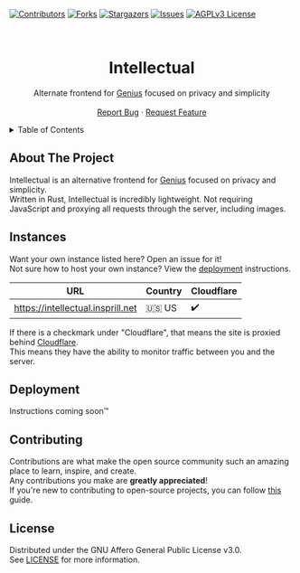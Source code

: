 [![Contributors][contributors-shield]][contributors-url]
[![Forks][forks-shield]][forks-url]
[![Stargazers][stars-shield]][stars-url]
[![Issues][issues-shield]][issues-url]
[![AGPLv3 License][license-shield]][license-url]




<!-- PROJECT LOGO -->
<br />
<div align="center">
  <h1>Intellectual</h1>
  <p>
    Alternate frontend for <a href="https://genius.com/">Genius</a> focused on privacy and simplicity 
    <br />
    <br />
    <a href="https://github.com/Insprill/intellectual/issues">Report Bug</a>
    ·
    <a href="https://github.com/Insprill/intellectual/issues">Request Feature</a>
  </p>
</div>




<!-- TABLE OF CONTENTS -->
<details>
  <summary>Table of Contents</summary>
  <ol>
    <li><a href="#about-the-project">About The Project</a></li>
    <li><a href="#instances">Instances</a></li>
    <li><a href="#deployment">Deployment</a></li>
    <li><a href="#contributing">Contributing</a></li>
    <li><a href="#license">License</a></li>
  </ol>
</details>




<!-- ABOUT THE PROJECT -->

## About The Project

Intellectual is an alternative frontend for [Genius](https://genius.com/) focused on privacy and simplicity.  
Written in Rust, Intellectual is incredibly lightweight.
Not requiring JavaScript and proxying all requests through the server, including images.




<!-- Instances -->

## Instances

Want your own instance listed here? Open an issue for it!  
Not sure how to host your own instance? View the [deployment](#deployment) instructions.

| URL                               | Country | Cloudflare |
|-----------------------------------|---------|------------|
| https://intellectual.insprill.net | 🇺🇸 US | ✔️         |

If there is a checkmark under "Cloudflare", that means the site 
is proxied behind [Cloudflare](https://www.cloudflare.com/).  
This means they have the ability to monitor traffic between you and the server.




<!-- DEPLOYMENT -->

## Deployment

Instructions coming soon™




<!-- CONTRIBUTING -->

## Contributing

Contributions are what make the open source community such an amazing place to learn, inspire, and create.  
Any contributions you make are **greatly appreciated**!  
If you're new to contributing to open-source projects,
you can follow [this](https://docs.github.com/en/get-started/quickstart/contributing-to-projects) guide.




<!-- LICENSE -->

## License

Distributed under the GNU Affero General Public License v3.0.  
See [LICENSE][license-url] for more information.




<!-- MARKDOWN LINKS & IMAGES -->
<!-- https://www.markdownguide.org/basic-syntax/#reference-style-links -->

[contributors-shield]: https://img.shields.io/github/contributors/Insprill/intellectual.svg?style=for-the-badge
[contributors-url]: https://github.com/Insprill/intellectual/graphs/contributors
[forks-shield]: https://img.shields.io/github/forks/Insprill/intellectual.svg?style=for-the-badge
[forks-url]: https://github.com/Insprill/intellectual/network/members
[stars-shield]: https://img.shields.io/github/stars/Insprill/intellectual.svg?style=for-the-badge
[stars-url]: https://github.com/Insprill/intellectual/stargazers
[issues-shield]: https://img.shields.io/github/issues/Insprill/intellectual.svg?style=for-the-badge
[issues-url]: https://github.com/Insprill/intellectual/issues
[license-shield]: https://img.shields.io/github/license/Insprill/intellectual.svg?style=for-the-badge
[license-url]: https://github.com/Insprill/intellectual/blob/master/LICENSE
